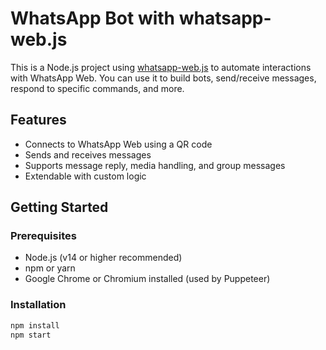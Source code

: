# WhatsApp Bot with whatsapp-web.js

This is a Node.js project using [whatsapp-web.js](https://github.com/pedroslopez/whatsapp-web.js) to automate interactions with WhatsApp Web. You can use it to build bots, send/receive messages, respond to specific commands, and more.

## Features

- Connects to WhatsApp Web using a QR code
- Sends and receives messages
- Supports message reply, media handling, and group messages
- Extendable with custom logic

## Getting Started

### Prerequisites

- Node.js (v14 or higher recommended)
- npm or yarn
- Google Chrome or Chromium installed (used by Puppeteer)

### Installation

```bash
npm install
npm start
